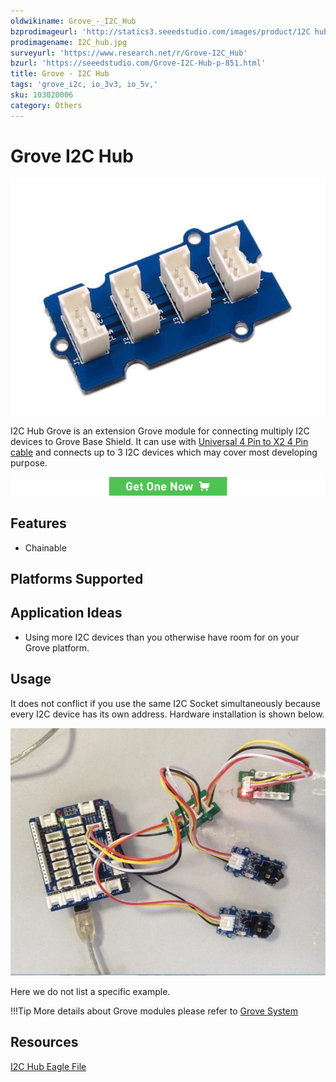 ```yaml
---
oldwikiname: Grove_-_I2C_Hub
bzprodimageurl: 'http://statics3.seeedstudio.com/images/product/12C hub.jpg'
prodimagename: I2C_hub.jpg
surveyurl: 'https://www.research.net/r/Grove-I2C_Hub'
bzurl: 'https://seeedstudio.com/Grove-I2C-Hub-p-851.html'
title: Grove - I2C Hub
tags: 'grove_i2c, io_3v3, io_5v,'
sku: 103020006
category: Others
---
```


# Grove I2C Hub

![](https://raw.githubusercontent.com/SeeedDocument/Grove-I2C_Hub/master/img/I2C_hub.jpg)

I2C Hub Grove is an extension Grove module for connecting multiply I2C devices to Grove Base Shield. It can use with [Universal 4 Pin to X2 4 Pin cable](http://www.seeedstudio.com/depot/universal-4-pin-to-x2-4-pin-cable-5-pcs-pack-p-847.html?cPath=178_179) and connects up to 3 I2C devices which may cover most developing purpose.

[![](https://raw.githubusercontent.com/SeeedDocument/common/master/Get_One_Now_Banner.png)](http://www.seeedstudio.com/Grove-I2C-Hub-p-851.html)

## Features

* Chainable

## Platforms Supported

## Application Ideas

* Using more I2C devices than you otherwise have room for on your Grove platform.

## Usage

It does not conflict if you use the same I2C Socket simultaneously because every I2C device has its own address. Hardware installation is shown below.

![](https://raw.githubusercontent.com/SeeedDocument/Grove-I2C_Hub/master/img/I2C_Hub_Connect.jpg)

Here we do not list a specific example.

!!!Tip More details about Grove modules please refer to [Grove System](http://wiki.seeed.cc/Grove_System/)

## Resources

[I2C Hub Eagle File](https://raw.githubusercontent.com/SeeedDocument/Grove-I2C_Hub/master/res/I2C_Hub_Eagle_File.zip)

